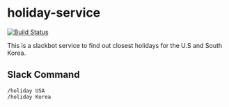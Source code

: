 # holiday-service

[![Build Status](https://travis-ci.com/kkweon/holiday-web-service.svg?branch=master)](https://travis-ci.com/kkweon/holiday-web-service)

This is a slackbot service to find out closest holidays for the U.S and South Korea.

## Slack Command

```
/holiday USA
/holiday Korea
```
